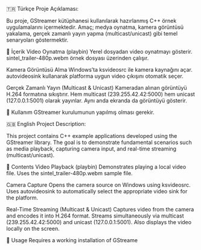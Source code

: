 🇹🇷 Türkçe Proje Açıklaması:

Bu proje, GStreamer kütüphanesi kullanılarak hazırlanmış C++ örnek uygulamalarını içermektedir.
Amaç; medya oynatma, kamera görüntüsü yakalama, gerçek zamanlı yayın yapma (multicast/unicast) gibi temel senaryoları göstermektir.

📂 İçerik
Video Oynatma (playbin)
Yerel dosyadan video oynatmayı gösterir.
sintel_trailer-480p.webm örnek dosyası üzerinden çalışır.

Kamera Görüntüsü Alma
Windows’ta ksvideosrc ile kamera kaynağını açar.
autovideosink kullanarak platforma uygun video çıkışını otomatik seçer.

Gerçek Zamanlı Yayın (Multicast & Unicast)
Kameradan alınan görüntüyü H.264 formatına sıkıştırır.
Hem multicast (239.255.42.42:5000) hem unicast (127.0.0.1:5001) olarak yayınlar.
Aynı anda ekranda da görüntüyü gösterir.

🚀 Kullanım
GStreamer kurulumunun yapılmış olması gerekir.

🇬🇧 English Project Description:

This project contains C++ example applications developed using the GStreamer library.
The goal is to demonstrate fundamental scenarios such as media playback, capturing camera input, and real-time streaming (multicast/unicast).

📂 Contents
Video Playback (playbin)
Demonstrates playing a local video file.
Uses the sintel_trailer-480p.webm sample file.

Camera Capture
Opens the camera source on Windows using ksvideosrc.
Uses autovideosink to automatically select the appropriate video sink for the platform.

Real-Time Streaming (Multicast & Unicast)
Captures video from the camera and encodes it into H.264 format.
Streams simultaneously via multicast (239.255.42.42:5000) and unicast (127.0.0.1:5001).
Also displays the video locally on the screen.

🚀 Usage
Requires a working installation of GStreame
